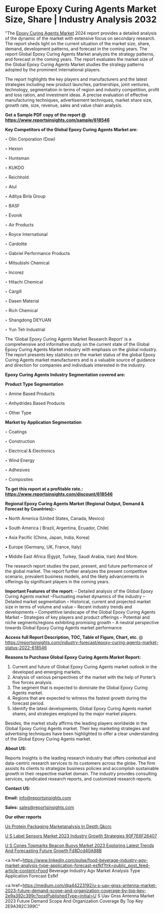 # Europe Epoxy Curing Agents Market Size, Share | Industry Analysis 2032

"The <a href=https://www.reportsinsights.com/sample/618546>Epoxy Curing Agents Market</a> 2024 report provides a detailed analysis of the dynamic of the market with extensive focus on secondary research. The report sheds light on the current situation of the market size, share, demand, development patterns, and forecast in the coming years. The report Global Epoxy Curing Agents Market analyzes the strategy patterns, and forecast in the coming years. The report evaluates the market size of the Global Epoxy Curing Agents Market studies the strategy patterns adopted by the prominent international players.

The report highlights the key players and manufacturers and the latest strategies including new product launches, partnerships, joint ventures, technology, segmentation in terms of region and industry competition, profit and loss ration, and investment ideas. A precise evaluation of effective manufacturing techniques, advertisement techniques, market share size, growth rate, size, revenue, sales and value chain analysis.

<strong>Get a Sample PDF copy of the report @ <a href=https://www.reportsinsights.com/sample/618546 style=color:#0000ff;>https://www.reportsinsights.com/sample/618546</a></strong>

<strong>Key Competitors of the Global Epoxy Curing Agents Market are:</strong>

‣ Olin Corporation (Dow)

‣ Hexion

‣ Huntsman

‣ KUKDO

‣ Reichhold

‣ Atul

‣ Aditya Birla Group

‣ BASF

‣ Evonik

‣ Air Products

‣ Royce International

‣ Cardolite

‣ Gabriel Performance Products

‣ Mitsubishi Chemical

‣ Incorez

‣ Hitachi Chemical

‣ Cargill

‣ Dasen Material

‣ Rich Chemical

‣ Shangdong DEYUAN

‣ Yun Teh Industrial

The ‘Global Epoxy Curing Agents Market Research Report’ is a comprehensive and informative study on the current state of the Global Epoxy Curing Agents Market industry with emphasis on the global industry. The report presents key statistics on the market status of the global Epoxy Curing Agents market manufacturers and is a valuable source of guidance and direction for companies and individuals interested in the industry.

<strong>Epoxy Curing Agents Industry Segmentation covered are:</strong>

<strong>Product Type Segmentation</strong>

‣    Amine Based Products

‣ Anhydrides Based Products

‣ Other Type

<strong>Market by Application Segmentation</strong>

‣   Coatings

‣ Construction

‣ Electrical & Electronics

‣ Wind Energy

‣ Adhesives

‣ Composites

<strong>To get this report at a profitable rate.: <a href=https://www.reportsinsights.com/discount/618546 style=color:#0000ff;>https://www.reportsinsights.com/discount/618546</a></strong>

<strong>Regional Epoxy Curing Agents Market (Regional Output, Demand &amp; Forecast by Countries):-</strong>

• North America (United States, Canada, Mexico)

• South America ( Brazil, Argentina, Ecuador, Chile)

• Asia Pacific (China, Japan, India, Korea)

• Europe (Germany, UK, France, Italy)

• Middle East Africa (Egypt, Turkey, Saudi Arabia, Iran) And More.

The research report studies the past, present, and future performance of the global market. The report further analyzes the present competitive scenario, prevalent business models, and the likely advancements in offerings by significant players in the coming years.

<strong>Important Features of the report:</strong>
– Detailed analysis of the Global Epoxy Curing Agents market
–Fluctuating market dynamics of the industry
–Detailed market segmentation
– Historical, current and projected market size in terms of volume and value
– Recent industry trends and developments
– Competitive landscape of the Global Epoxy Curing Agents Market
– Strategies of key players and product offerings
– Potential and niche segments/regions exhibiting promising growth
– A neutral perspective towards Global Epoxy Curing Agents market performance

<strong>Access full Report Description, TOC, Table of Figure, Chart, etc. </strong>@   <a href=https://reportsinsights.com/industry-forecast/epoxy-curing-agents-market-status-2022-618546 style=color:#0000ff;>https://reportsinsights.com/industry-forecast/epoxy-curing-agents-market-status-2022-618546</a>

<strong>Reasons to Purchase Global Epoxy Curing Agents Market Report:</strong>
1. Current and future of Global Epoxy Curing Agents market outlook in the developed and emerging markets.
2. Analysis of various perspectives of the market with the help of Porter’s five forces analysis.
3. The segment that is expected to dominate the Global Epoxy Curing Agents market.
4. Regions that are expected to witness the fastest growth during the forecast period.
5. Identify the latest developments, Global Epoxy Curing Agents market shares, and strategies employed by the major market players.

Besides, the market study affirms the leading players worldwide in the Global Epoxy Curing Agents market. Their key marketing strategies and advertising techniques have been highlighted to offer a clear understanding of the Global Epoxy Curing Agents market.

<strong><strong>About US</strong>:</strong>

Reports Insights is the leading research industry that offers contextual and data-centric research services to its customers across the globe. The firm assists its clients to strategize business policies and accomplish sustainable growth in their respective market domain. The industry provides consulting services, syndicated research reports, and customized research reports.

<strong>Contact US:</strong>

<p class=><b>Email:</b> <a href=mailto:info@reportsinsights.com>info@reportsinsights.com</a></p>
<p class=><b>Sales:</b> <a href=mailto:sales@reportsinsights.com>sales@reportsinsights.com</a></p>

<strong>Our other reports</strong>

<a href=https://www.linkedin.com/pulse/us-protein-packaging-marketanalysis-in-depth-qkcrc/>Us Protein Packaging Marketanalysis In Depth Qkcrc</a>

<a href=https://medium.com/@achalwankhede15/u-s-label-sensors-market-2023-industry-growth-strategies-90f7e6f26407>U S Label Sensors Market 2023 Industry Growth Strategies 90F7E6F26407</a>

<a href=https://medium.com/@khalunansh/u-s-cones-topmarks-beacon-buoys-market-2023-exploring-latest-trends-and-forecasting-future-growth-fd8dcd40a88b>U S Cones Topmarks Beacon Buoys Market 2023 Exploring Latest Trends And Forecasting Future Growth Fd8Dcd40A88B</a>

<a href=https://www.linkedin.com/pulse/food-beverage-industry-agv-market-analysis-type-application-forecast-esfkf?trk=public_post_feed-article-content>Food Beverage Industry Agv Market Analysis Type Application Forecast Esfkf</a>

<a href=https://medium.com/@a44223192/u-s-uav-gnss-antenna-market-2023-future-demand-scope-and-organization-coverage-by-top-key-2e9a392c399c?postPublishedType=initial>U S Uav Gnss Antenna Market 2023 Future Demand Scope And Organization Coverage By Top Key 2E9A392C399C</a>"
